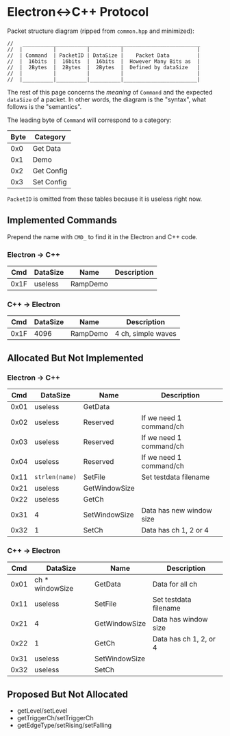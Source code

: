 # Electron<->C++ Protocol

Packet structure diagram (ripped from `common.hpp` and minimized):

```
//   __________________________________________________________
//  |          |          |          |                        |
//  | Command  | PacketID | DataSize |    Packet Data         |
//  |  16bits  |  16bits  |  16bits  |  However Many Bits as  |
//  |  2Bytes  |  2Bytes  |  2Bytes  |  Defined by dataSize   |
//  |          |          |          |                        |
//  |__________|__________|__________|________________________|
```

The rest of this page concerns the *meaning* of `Command` and the expected `dataSize` of a packet. In other words, the diagram is the "syntax", what follows is the "semantics".

The leading byte of `Command` will correspond to a category:

Byte | Category
-----|------------
0x0  | Get Data
0x1  | Demo
0x2  | Get Config
0x3  | Set Config

`PacketID` is omitted from these tables because it is useless right now.

## Implemented Commands

Prepend the name with `CMD_` to find it in the Electron and C++ code.

### Electron -> C++

Cmd  | DataSize        | Name      | Description
-----|-----------------|-----------|------------------------
0x1F | useless         | RampDemo  |

### C++ -> Electron

Cmd  | DataSize        | Name      | Description
-----|-----------------|-----------|------------------------
0x1F | 4096            | RampDemo  | 4 ch, simple waves

## Allocated But Not Implemented

### Electron -> C++

Cmd  | DataSize        | Name          | Description
-----|-----------------|---------------|------------------------
0x01 | useless         | GetData       | 
0x02 | useless         | Reserved      | If we need 1 command/ch
0x03 | useless         | Reserved      | If we need 1 command/ch
0x04 | useless         | Reserved      | If we need 1 command/ch
0x11 | `strlen(name)`  | SetFile       | Set testdata filename
0x21 | useless         | GetWindowSize |
0x22 | useless         | GetCh         |
0x31 | 4               | SetWindowSize | Data has new window size
0x32 | 1               | SetCh         | Data has ch 1, 2 or 4

### C++ -> Electron

Cmd  | DataSize        | Name          | Description
-----|-----------------|---------------|------------------------
0x01 | ch * windowSize | GetData       | Data for all ch
0x11 | useless         | SetFile       | Set testdata filename
0x21 | 4               | GetWindowSize | Data has window size
0x22 | 1               | GetCh         | Data has ch 1, 2, or 4
0x31 | useless         | SetWindowSize |
0x32 | useless         | SetCh         |

## Proposed But Not Allocated

+ getLevel/setLevel
+ getTriggerCh/setTriggerCh
+ getEdgeType/setRising/setFalling